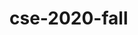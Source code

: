 <!--
 * @Description: 
 * @Version: 1.0
 * @Author: Zhang AO
 * @studentID: 518021910368
 * @School: SJTU
 * @Date: 2021-01-02 19:28:13
 * @LastEditors: Seven
 * @LastEditTime: 2021-01-02 19:39:21
-->
# cse-2020-fall
